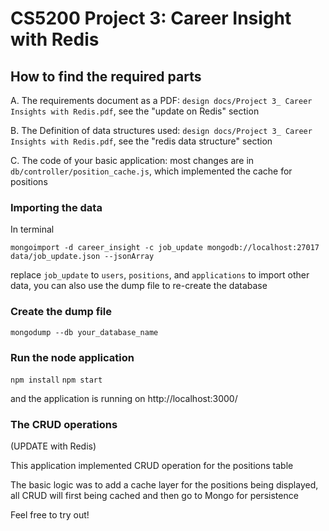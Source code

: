 # CS5200 Project 3: Career Insight with Redis
## How to find the required parts

A. The requirements document as a PDF: `design docs/Project 3_ Career Insights with Redis.pdf`, see the "update on Redis" section

B. The Definition of data structures used: `design docs/Project 3_ Career Insights with Redis.pdf`, see the "redis data structure" section

C. The code of your basic application: most changes are in `db/controller/position_cache.js`, which implemented the cache for positions

### Importing the data
In terminal

```mongoimport -d career_insight -c job_update mongodb://localhost:27017 data/job_update.json --jsonArray```

replace `job_update` to `users`, `positions`, and `applications` to import other data, you can also use the dump file to re-create the database

### Create the dump file

```mongodump --db your_database_name```


### Run the node application
```npm install``` 
```npm start```

and the application is running on http://localhost:3000/

### The CRUD operations

(UPDATE with Redis)

This application implemented CRUD operation for the positions table

The basic logic was to add a cache layer for the positions being displayed, all CRUD will first being cached and then go to Mongo for persistence

Feel free to try out!